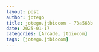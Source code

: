```yaml
---
layout: post
author: jotego
title: jotego.jtbiocom - 73a563b
date: 2025-01-17
categories: [Arcade, jtbiocom]
tags: [jotego.jtbiocom]
---
```


